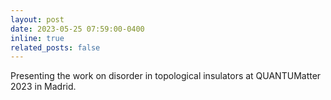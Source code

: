 ```yaml
---
layout: post
date: 2023-05-25 07:59:00-0400
inline: true
related_posts: false
---
```


Presenting the work on disorder in topological insulators at QUANTUMatter 2023 in Madrid.